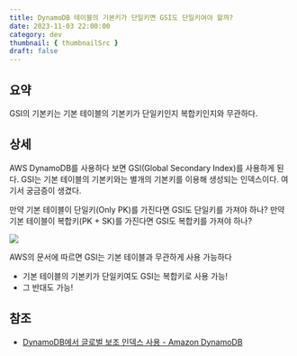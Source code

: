 ```yaml
---
title: DynamoDB 테이블의 기본키가 단일키면 GSI도 단일키여야 할까? 
date: 2023-11-03 22:00:00
category: dev
thumbnail: { thumbnailSrc }
draft: false
---
```


## 요약 
GSI의 기본키는 기본 테이블의 기본키가 단일키인지 복합키인지와 무관하다. 

## 상세
AWS DynamoDB를 사용하다 보면 GSI(Global Secondary Index)를 사용하게 된다.
GSI는 기본 테이블의 기본키와는 별개의 기본키를 이용해 생성되는 인덱스이다.
여기서 궁금증이 생겼다. 

만약 기본 테이블이 단일키(Only PK)를 가진다면 GSI도 단일키를 가져야 하나? 
만약 기본 테이블이 복합키(PK + SK)를 가진다면 GSI도 복합키를 가져야 하나? 

![](https://i.imgur.com/XcnJHZe.png)

AWS의 문서에 따르면 GSI는 기본 테이블과 무관하게 사용 가능하다
- 기본 테이블의 기본키가 단일키여도 GSI는 복합키로 사용 가능! 
- 그 반대도 가능! 

## 참조 
- [DynamoDB에서 글로벌 보조 인덱스 사용 - Amazon DynamoDB](https://docs.aws.amazon.com/ko_kr/amazondynamodb/latest/developerguide/GSI.html)